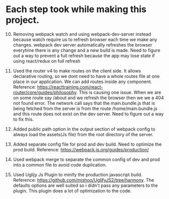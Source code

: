 # Each step took while making this project.

10. Removing webpack watch and using webpack-dev-server instead because watch require us to refresh browser each time we make any changes. webpack dev server automatically refreshes the
browser everytime there is any change and a new build is made. Need to figure out a way to prevent a full refresh because the app may lose state if using react/redux on full refresh

15. Used the router v4 to make routes on the client side. It allows declarative routing, so we dont need to have a whole routes file at one place in our application. We can add routes inside any component.
Reference: https://reacttraining.com/react-router/core/guides/philosophy.
This is causing one issue. When we are on some route say /about and we refresh the browser then we we a 404 not found error. The network call says that the main.bundle.js that is being fetched from the server is from the route /home/main.bundle.js and this route does not exist on the dev server. Need to figure out a way to fix this. 

16. Added public path option in the output section of webpack config to always load the assets(Js file) from the root directory of the server. 

17. Added separate config file for prod and dev build. Need to optimize the prod build. Reference: https://webpack.js.org/guides/production/

18. Used webpack merge to separate the common config of dev and prod into a common file to avoid code duplication.

19. Used Uglijy Js Plugin to minify the production javascript build. Reference: https://github.com/mishoo/UglifyJS2/tree/harmony. The defaults options are well suited so i didn't pass any parameters to the plugin. This plugin does a lot of optimization to the code.